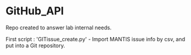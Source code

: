 # GitHub_API
Repo created to answer lab internal needs.

First script : 'GITissue_create.py' - Import MANTIS issue info by csv, and put into a Git repository.
